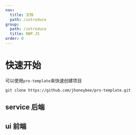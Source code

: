 ```yaml
---
nav:
  title: 文档
  path: /introduce
group:
  path: /introduce
  title: RWP.JS
order: 0
---
```


# 快速开始

可以使用`pro-template`来快速创建项目 

```shell
git clone https://github.com/jhoneybee/pro-template.git
```

## service 后端

## ui 前端


